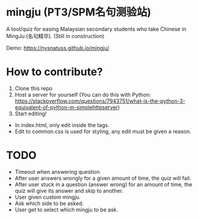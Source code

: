 # mingju (PT3/SPM名句测验站)
A tool/quiz for easing Malaysian secondary students who take Chinese in MingJu (名句精华). (Still in construction)

Demo: https://nysnatuss.github.io/mingju/

# How to contribute?
1. Clone this repo
2. Host a server for yourself (You can do this with Python: https://stackoverflow.com/questions/7943751/what-is-the-python-3-equivalent-of-python-m-simplehttpserver)
3. Start editing!

- In index.html, only edit inside the <body> tags.
- Edit to common.css is used for styling, any edit must be given a reason.

# TODO
* Timeout when answering question
* After user answers wrongly for a given amount of time, the quiz will fail.
* After user stuck in a question (answer wrong) for an amount of time, the quiz will give its answer and skip to another.
* User given custom mingju.
* Ask which side to be asked.
* User get to select which mingju to be ask.